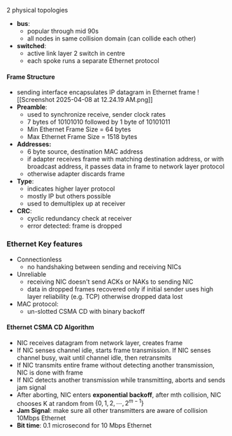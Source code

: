 2 physical topologies
- **bus**: 
	- popular through mid 90s
	- all nodes in same collision domain (can collide each other)
- **switched**:
	- active link layer 2 switch in centre
	- each spoke runs a separate Ethernet protocol

#### Frame Structure
- sending interface encapsulates IP datagram in Ethernet frame ![[Screenshot 2025-04-08 at 12.24.19 AM.png]]
- **Preamble**:
	- used to synchronize receive, sender clock rates
	- 7 bytes of 10101010 followed by 1 byte of 10101011
	- Min Ethernet Frame Size = 64 bytes
	- Max Ethernet Frame Size = 1518 bytes
- **Addresses:**
	- 6 byte source, destination MAC address
	- if adapter receives frame with matching destination address, or with broadcast address, it passes data in frame to network layer protocol
	- otherwise adapter discards frame
- **Type**:
	- indicates higher layer protocol
	- mostly IP but others possible
	- used to demultiplex up at receiver
- **CRC**:
	- cyclic redundancy check at receiver
	- error detected: frame is dropped


### Ethernet Key features
- Connectionless
	- no handshaking between sending and receiving NICs
- Unreliable
	- receiving NIC doesn't send ACKs or NAKs to sending NIC
	- data in dropped frames recovered only if initial sender uses high layer reliability (e.g. TCP) otherwise dropped data lost
- MAC protocol:
	- un-slotted CSMA CD with binary backoff

#### Ethernet CSMA CD Algorithm
- NIC receives datagram from network layer, creates frame
- If NIC senses channel idle, starts frame transmission. If NIC senses channel busy, wait until channel idle, then retransmits
- If NIC transmits entire frame without detecting another transmission, NIC is done with frame 
- If NIC detects another transmission while transmitting,  aborts and sends jam signal
- After aborting, NIC enters **exponential backoff**, after mth collision, NIC chooses K at random from $\{0,1,2,\cdots,2^{m-1}\}$
- **Jam Signal**: make sure all other transmitters are aware of collision 10Mbps Ethernet
- **Bit time**: 0.1 microsecond for 10 Mbps Ethernet



